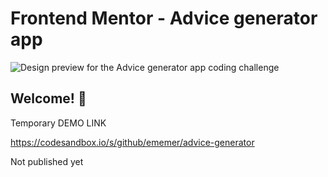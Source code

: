 # Frontend Mentor - Advice generator app

![Design preview for the Advice generator app coding challenge](./design/desktop-preview.jpg)

## Welcome! 👋

Temporary DEMO LINK

https://codesandbox.io/s/github/ememer/advice-generator

Not published yet

